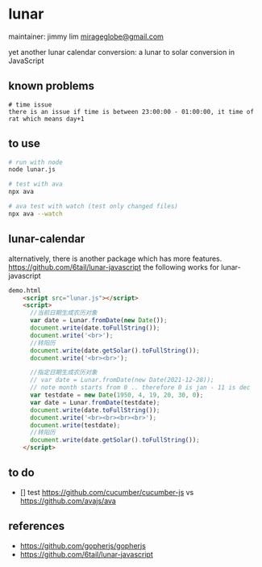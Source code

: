 # lunar

maintainer: jimmy lim <mirageglobe@gmail.com>

yet another lunar calendar conversion: a lunar to solar conversion in JavaScript

## known problems

```text
# time issue
there is an issue if time is between 23:00:00 - 01:00:00, it time of rat which means day+1
```

## to use

```bash
# run with node
node lunar.js

# test with ava
npx ava

# ava test with watch (test only changed files)
npx ava --watch
```

## lunar-calendar

alternatively, there is another package which has more features. <https://github.com/6tail/lunar-javascript>
the following works for lunar-javascript

```html
demo.html
    <script src="lunar.js"></script>
    <script>
      //当前日期生成农历对象
      var date = Lunar.fromDate(new Date());
      document.write(date.toFullString());
      document.write('<br>');
      //转阳历
      document.write(date.getSolar().toFullString());
      document.write('<br><br>');

      //指定日期生成农历对象
      // var date = Lunar.fromDate(new Date(2021-12-28));
      // note month starts from 0 .. therefore 0 is jan - 11 is dec
      var testdate = new Date(1950, 4, 19, 20, 30, 0);
      var date = Lunar.fromDate(testdate);
      document.write(date.toFullString());
      document.write('<br><br><br><br>');
      document.write(testdate);
      //转阳历
      document.write(date.getSolar().toFullString());
    </script>
```

## to do

- [] test <https://github.com/cucumber/cucumber-js> vs <https://github.com/avajs/ava>

## references

- <https://github.com/gopherjs/gopherjs>
- <https://github.com/6tail/lunar-javascript>
